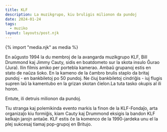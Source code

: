 ```yaml
---
title: KLF
description: La muzikgrupo, kiu bruligis milionon da pundoj
date: 2024-01-24
tags:
  - muziko
layout: layouts/post.njk
---
```

{% import "media.njk" as media %}

En aŭgusto 1994 la du membroj de la avangarda muzikgrupo KLF, Bill Drummond kaj Jimmy Cauty, sidis en boatdometo sur la skota insulo Ĝurao (Jura). Ilin filmis amiko per portebla kamerao. Ambaŭ grupanoj estis en stato de naŭza ŝoko. En la kameno de la ĉambro brulis staplo da britaj pundoj - en bankbiletoj po 50 pundoj. Ne ĉiuj bankbiletoj cindriĝis - iuj flugis supren laŭ la kamentubo en la grizan skotan ĉielon.La tuta tasko okupis al ili horon.

Entute, ili detruis milionon da pundoj.

Tiu stranga kaj polemikinda evento markis la finon de la KLF-Fondaĵo, arta organizaĵo kiu formiĝis, kiam Cauty kaj Drummond eksigis la bandon KLF kelkajn jarojn antaŭe. KLF estis ĉe la komenco de la 1990-jardeka unu el la plej sukcesaj tiamaj pop-grupoj en Britujo.
